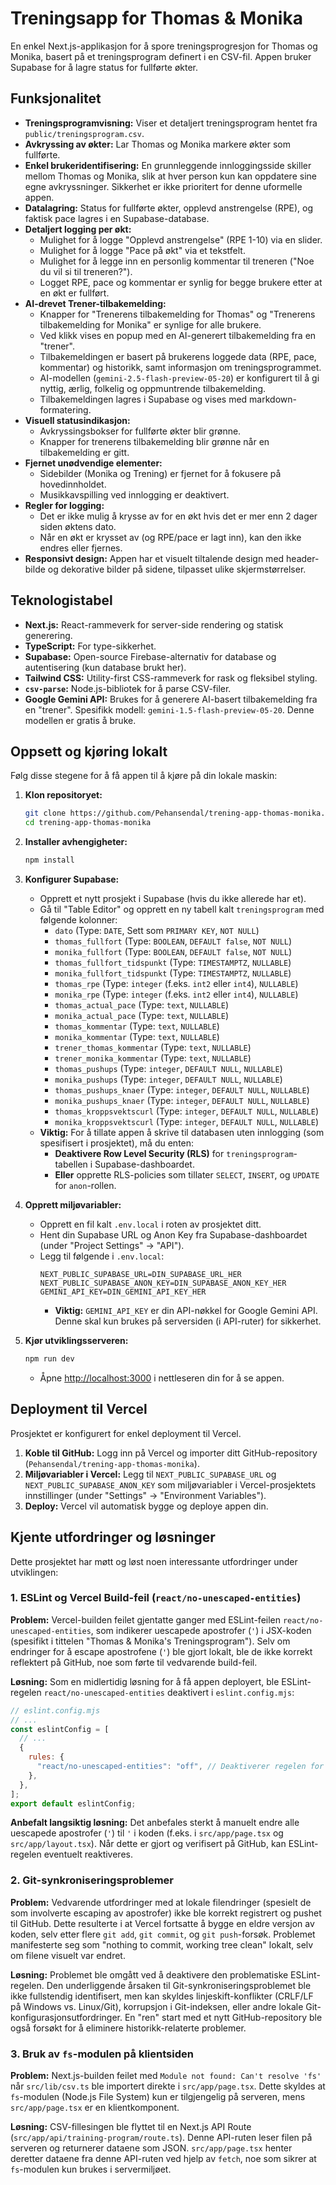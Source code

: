 # Treningsapp for Thomas & Monika

En enkel Next.js-applikasjon for å spore treningsprogresjon for Thomas og Monika, basert på et treningsprogram definert i en CSV-fil. Appen bruker Supabase for å lagre status for fullførte økter.

## Funksjonalitet

*   **Treningsprogramvisning:** Viser et detaljert treningsprogram hentet fra `public/treningsprogram.csv`.
*   **Avkryssing av økter:** Lar Thomas og Monika markere økter som fullførte.
*   **Enkel brukeridentifisering:** En grunnleggende innloggingsside skiller mellom Thomas og Monika, slik at hver person kun kan oppdatere sine egne avkryssninger. Sikkerhet er ikke prioritert for denne uformelle appen.
*   **Datalagring:** Status for fullførte økter, opplevd anstrengelse (RPE), og faktisk pace lagres i en Supabase-database.
*   **Detaljert logging per økt:**
    *   Mulighet for å logge "Opplevd anstrengelse" (RPE 1-10) via en slider.
    *   Mulighet for å logge "Pace på økt" via et tekstfelt.
    *   Mulighet for å legge inn en personlig kommentar til treneren ("Noe du vil si til treneren?").
    *   Logget RPE, pace og kommentar er synlig for begge brukere etter at en økt er fullført.
*   **AI-drevet Trener-tilbakemelding:**
    *   Knapper for "Trenerens tilbakemelding for Thomas" og "Trenerens tilbakemelding for Monika" er synlige for alle brukere.
    *   Ved klikk vises en popup med en AI-generert tilbakemelding fra en "trener".
    *   Tilbakemeldingen er basert på brukerens loggede data (RPE, pace, kommentar) og historikk, samt informasjon om treningsprogrammet.
    *   AI-modellen (`gemini-2.5-flash-preview-05-20`) er konfigurert til å gi nyttig, ærlig, folkelig og oppmuntrende tilbakemelding.
    *   Tilbakemeldingen lagres i Supabase og vises med markdown-formatering.
*   **Visuell statusindikasjon:**
    *   Avkryssingsbokser for fullførte økter blir grønne.
    *   Knapper for trenerens tilbakemelding blir grønne når en tilbakemelding er gitt.
*   **Fjernet unødvendige elementer:**
    *   Sidebilder (Monika og Trening) er fjernet for å fokusere på hovedinnholdet.
    *   Musikkavspilling ved innlogging er deaktivert.
*   **Regler for logging:**
    *   Det er ikke mulig å krysse av for en økt hvis det er mer enn 2 dager siden øktens dato.
    *   Når en økt er krysset av (og RPE/pace er lagt inn), kan den ikke endres eller fjernes.
*   **Responsivt design:** Appen har et visuelt tiltalende design med header-bilde og dekorative bilder på sidene, tilpasset ulike skjermstørrelser.

## Teknologistabel

*   **Next.js:** React-rammeverk for server-side rendering og statisk generering.
*   **TypeScript:** For type-sikkerhet.
*   **Supabase:** Open-source Firebase-alternativ for database og autentisering (kun database brukt her).
*   **Tailwind CSS:** Utility-first CSS-rammeverk for rask og fleksibel styling.
*   **`csv-parse`:** Node.js-bibliotek for å parse CSV-filer.
*   **Google Gemini API:** Brukes for å generere AI-basert tilbakemelding fra en "trener". Spesifikk modell: `gemini-1.5-flash-preview-05-20`. Denne modellen er gratis å bruke.

## Oppsett og kjøring lokalt

Følg disse stegene for å få appen til å kjøre på din lokale maskin:

1.  **Klon repositoryet:**
    ```bash
    git clone https://github.com/Pehansendal/trening-app-thomas-monika.git
    cd trening-app-thomas-monika
    ```

2.  **Installer avhengigheter:**
    ```bash
    npm install
    ```

3.  **Konfigurer Supabase:**
    *   Opprett et nytt prosjekt i Supabase (hvis du ikke allerede har et).
    *   Gå til "Table Editor" og opprett en ny tabell kalt `treningsprogram` med følgende kolonner:
        *   `dato` (Type: `DATE`, Sett som `PRIMARY KEY`, `NOT NULL`)
        *   `thomas_fullfort` (Type: `BOOLEAN`, `DEFAULT false`, `NOT NULL`)
        *   `monika_fullfort` (Type: `BOOLEAN`, `DEFAULT false`, `NOT NULL`)
        *   `thomas_fullfort_tidspunkt` (Type: `TIMESTAMPTZ`, `NULLABLE`)
        *   `monika_fullfort_tidspunkt` (Type: `TIMESTAMPTZ`, `NULLABLE`)
        *   `thomas_rpe` (Type: `integer` (f.eks. `int2` eller `int4`), `NULLABLE`)
        *   `monika_rpe` (Type: `integer` (f.eks. `int2` eller `int4`), `NULLABLE`)
        *   `thomas_actual_pace` (Type: `text`, `NULLABLE`)
        *   `monika_actual_pace` (Type: `text`, `NULLABLE`)
        *   `thomas_kommentar` (Type: `text`, `NULLABLE`)
        *   `monika_kommentar` (Type: `text`, `NULLABLE`)
        *   `trener_thomas_kommentar` (Type: `text`, `NULLABLE`)
        *   `trener_monika_kommentar` (Type: `text`, `NULLABLE`)
        *   `thomas_pushups` (Type: `integer`, `DEFAULT NULL`, `NULLABLE`)
        *   `monika_pushups` (Type: `integer`, `DEFAULT NULL`, `NULLABLE`)
        *   `thomas_pushups_knaer` (Type: `integer`, `DEFAULT NULL`, `NULLABLE`)
        *   `monika_pushups_knaer` (Type: `integer`, `DEFAULT NULL`, `NULLABLE`)
        *   `thomas_kroppsvektscurl` (Type: `integer`, `DEFAULT NULL`, `NULLABLE`)
        *   `monika_kroppsvektscurl` (Type: `integer`, `DEFAULT NULL`, `NULLABLE`)
    *   **Viktig:** For å tillate appen å skrive til databasen uten innlogging (som spesifisert i prosjektet), må du enten:
        *   **Deaktivere Row Level Security (RLS)** for `treningsprogram`-tabellen i Supabase-dashboardet.
        *   **Eller** opprette RLS-policies som tillater `SELECT`, `INSERT`, og `UPDATE` for `anon`-rollen.

4.  **Opprett miljøvariabler:**
    *   Opprett en fil kalt `.env.local` i roten av prosjektet ditt.
    *   Hent din Supabase URL og Anon Key fra Supabase-dashboardet (under "Project Settings" -> "API").
    *   Legg til følgende i `.env.local`:
        ```
        NEXT_PUBLIC_SUPABASE_URL=DIN_SUPABASE_URL_HER
        NEXT_PUBLIC_SUPABASE_ANON_KEY=DIN_SUPABASE_ANON_KEY_HER
        GEMINI_API_KEY=DIN_GEMINI_API_KEY_HER
        ```
        *   **Viktig:** `GEMINI_API_KEY` er din API-nøkkel for Google Gemini API. Denne skal kun brukes på serversiden (i API-ruter) for sikkerhet.

5.  **Kjør utviklingsserveren:**
    ```bash
    npm run dev
    ```
    *   Åpne [http://localhost:3000](http://localhost:3000) i nettleseren din for å se appen.

## Deployment til Vercel

Prosjektet er konfigurert for enkel deployment til Vercel.

1.  **Koble til GitHub:** Logg inn på Vercel og importer ditt GitHub-repository (`Pehansendal/trening-app-thomas-monika`).
2.  **Miljøvariabler i Vercel:** Legg til `NEXT_PUBLIC_SUPABASE_URL` og `NEXT_PUBLIC_SUPABASE_ANON_KEY` som miljøvariabler i Vercel-prosjektets innstillinger (under "Settings" -> "Environment Variables").
3.  **Deploy:** Vercel vil automatisk bygge og deploye appen din.

## Kjente utfordringer og løsninger

Dette prosjektet har møtt og løst noen interessante utfordringer under utviklingen:

### 1. ESLint og Vercel Build-feil (`react/no-unescaped-entities`)

**Problem:**
Vercel-builden feilet gjentatte ganger med ESLint-feilen `react/no-unescaped-entities`, som indikerer uescapede apostrofer (`'`) i JSX-koden (spesifikt i tittelen "Thomas & Monika's Treningsprogram"). Selv om endringer for å escape apostrofene (`'`) ble gjort lokalt, ble de ikke korrekt reflektert på GitHub, noe som førte til vedvarende build-feil.

**Løsning:**
Som en midlertidig løsning for å få appen deployert, ble ESLint-regelen `react/no-unescaped-entities` deaktivert i `eslint.config.mjs`:

```javascript
// eslint.config.mjs
// ...
const eslintConfig = [
  // ...
  {
    rules: {
      "react/no-unescaped-entities": "off", // Deaktiverer regelen for å unngå build-feil på Vercel
    },
  },
];
export default eslintConfig;
```
**Anbefalt langsiktig løsning:**
Det anbefales sterkt å manuelt endre alle uescapede apostrofer (`'`) til `'` i koden (f.eks. i `src/app/page.tsx` og `src/app/layout.tsx`). Når dette er gjort og verifisert på GitHub, kan ESLint-regelen eventuelt reaktiveres.

### 2. Git-synkroniseringsproblemer

**Problem:**
Vedvarende utfordringer med at lokale filendringer (spesielt de som involverte escaping av apostrofer) ikke ble korrekt registrert og pushet til GitHub. Dette resulterte i at Vercel fortsatte å bygge en eldre versjon av koden, selv etter flere `git add`, `git commit`, og `git push`-forsøk. Problemet manifesterte seg som "nothing to commit, working tree clean" lokalt, selv om filene visuelt var endret.

**Løsning:**
Problemet ble omgått ved å deaktivere den problematiske ESLint-regelen. Den underliggende årsaken til Git-synkroniseringsproblemet ble ikke fullstendig identifisert, men kan skyldes linjeskift-konflikter (CRLF/LF på Windows vs. Linux/Git), korrupsjon i Git-indeksen, eller andre lokale Git-konfigurasjonsutfordringer. En "ren" start med et nytt GitHub-repository ble også forsøkt for å eliminere historikk-relaterte problemer.

### 3. Bruk av `fs`-modulen på klientsiden

**Problem:**
Next.js-builden feilet med `Module not found: Can't resolve 'fs'` når `src/lib/csv.ts` ble importert direkte i `src/app/page.tsx`. Dette skyldes at `fs`-modulen (Node.js File System) kun er tilgjengelig på serveren, mens `src/app/page.tsx` er en klientkomponent.

**Løsning:**
CSV-fillesingen ble flyttet til en Next.js API Route (`src/app/api/training-program/route.ts`). Denne API-ruten leser filen på serveren og returnerer dataene som JSON. `src/app/page.tsx` henter deretter dataene fra denne API-ruten ved hjelp av `fetch`, noe som sikrer at `fs`-modulen kun brukes i servermiljøet.
